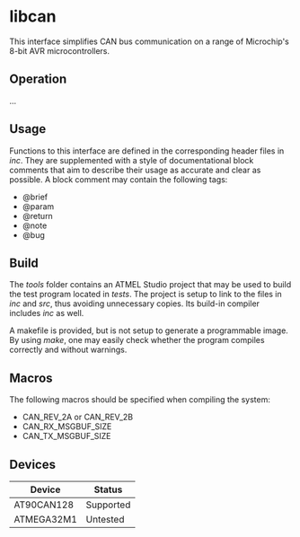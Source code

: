 # libcan

This interface simplifies CAN bus communication on a range of Microchip's 8-bit AVR microcontrollers.

## Operation

...

## Usage

Functions to this interface are defined in the corresponding header files in _inc_. They are supplemented with a style of documentational block comments that aim to describe their usage as accurate and clear as possible. A block comment may contain the following tags:

  * @brief
  * @param
  * @return
  * @note
  * @bug

## Build

The _tools_ folder contains an ATMEL Studio project that may be used to build the test program located in _tests_. The project is setup to link to the files in _inc_ and _src_, thus avoiding unnecessary copies. Its build-in compiler includes _inc_ as well.

A makefile is provided, but is not setup to generate a programmable image. By using _make_, one may easily check whether the program compiles correctly and without warnings.

## Macros

The following macros should be specified when compiling the system:

  * CAN_REV_2A or CAN_REV_2B
  * CAN_RX_MSGBUF_SIZE
  * CAN_TX_MSGBUF_SIZE

## Devices

Device | Status
--- | ---
AT90CAN128 | Supported
ATMEGA32M1 | Untested